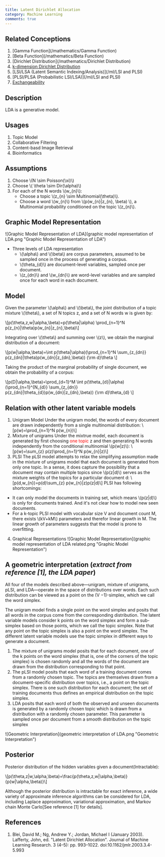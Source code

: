 ```yaml
---
title: Latent Dirichlet Allocation
category: Machine Learning
comments: true
---
```

## Related Conceptions
1. [Gamma Function](/mathematics/Gamma Function)
2. [Beta Function](/mathematics/Beta Function)
3. [Dirichlet Distribution](/mathematics/Dirichlet Distribution)
4. [k-dimension Dirichlet Distribution](#)
5. [LSI/LSA (Latent Semantic Indexing/Analysis)](/ml/LSI and PLSI)
6. [PLSI/PLSA (Probabilistic LSI/LSA)](/ml/LSI and PLSI)
7. [Exchangeability](#)

## Description
LDA is a generative model.

## Usages
1. Topic Model
2. Collaborative Filtering
3. Content-basd Image Retrieval
4. Bioinformatics

## Assumptions
1. Choose \\(N \\sim Poisson(\\xi)\\)
2. Choose \\( \\theta \\sim Dir(\\alpha)\\)
3. For each of the N words \\(w_{n}\\):
    - Choose a topic \\(z_{n} \\sim Multinomial(\\theta)\\).
    - Choose a word \\(w_{n}\\) from \\(p(w_{n}\|z_{n}, \\beta) \\), a Multinomial probability conditioned on the topic \\(z_{n}\\).

## Graphic Model Representation
![Graphic Model Representation of LDA](graphic model representation of LDA.png "Graphic Model Representation of LDA")
- Three levels of LDA representation
    - \\(\\alpha\\) and \\(\\beta\\) are corpus parameters, assumed to be sampled once in the process of generating a corpus.
    - \\(\\theta\_{d}\\) are document-level variables, sampled once per document.
    - \\(z_{dn}\\) and \\(w_{dn}\\) are word-level variables and are sampled once for each word in each document.

## Model
Given the parameter \\(\\alpha\\) and \\(\\beta\\), the joint distribution of a topic mixture \\(\\theta\\), a set of N topics z, and a set of N words w is given by:

\\[p(\\theta,z,w\|\\alpha,\\beta)=p(\\theta\|\\alpha) \\prod\_{n=1}^N p(z\_{n}\|\\theta)p(w\_{n}\|z\_{n},\\beta)\\]

Integrating over \\(\\theta\\) and summing over \\(z\\), we obtain the marginal distribution of a document:

\\[p(w\|\\alpha,\\beta)=\\int p(\\theta\|\\alpha)(\\prod\_{n=1}^N \\sum\_{z\_{dn}} p(z\_{dn}\|\\theta)p(w\_{dn}\|z\_{dn},\\beta)) {\\rm d}\\theta \\]

Taking the product of the marginal probability of single document, we obtain the probability of a corpus:

\\[p(D\|\\alpha,\\beta)=\\prod\_{d=1}^M \\int p(\\theta\_{d}\|\\alpha) (\\prod\_{n=1}^{N\_{d}} \\sum\_{z\_{dn}} p(z\_{dn}\|\\theta\_{d})p(w\_{dn}\|z\_{dn},\\beta)) {\\rm d}\\theta\_{d} \\]

## Relation with other latent variable models
1. Unigram Model
Under the unigram model, the words of every document are drawn independently from a single multinomial distribution:
\\[p(w)=\\prod\_{n=1}^N p(w\_{n})\\]
2. Mixture of unigrams
Under the mixtrue model, each document is generated by first choosing <font color="red">one topic</font> z and then generating N words independently from the conditional multinomial \\(p(w\|z)\\):
\\[p(w)=\\sum\_{z} p(z)\\prod\_{n=1}^N p(w\_{n}\|z)\\]
3. PLSI
The pLSI model attempts to relax the simplifying assumption made in the mixture of unigrams model that each document is generated from only one topic. In a sense, it does capture the possibility that a document may contain multiple topics since \\(p(z\|d)\\) serves as the mixture weights of the topics for a particular document d:
\\[p(d,w\_{n})=p(d)\\sum\_{z} p(w\_{n}\|z)p(z\|d)\\]
PLSI has following shortcomings:
- It can only model the documents in training set, which means \\(p(z\|d)\\) is only for documents trained. And it's not clear how to model new seen documents.
- For a k-topic PLSI model with vocabular size V and document count M, there exists \\(kV+kM\\) parameters and therefor linear growth in M. The linear growth of parameters suggests that the model is prone to overfitting.
4. Graphical Representations
![Graphic Model Representation](graphic model representation of LDA related.png "Graphic Model Representation")

## A geometric interpretation (*extract from reference [1], the LDA paper*)
All four of the models described above—unigram, mixture of unigrams, pLSI, and LDA—operate in the space of distributions over words. Each such distribution can be viewed as a point on the (V −1)-simplex, which we call the word simplex.

The unigram model finds a single point on the word simplex and posits that all words in the corpus come from the corresponding distribution. The latent variable models consider k points on the word simplex and form a sub-simplex based on those points, which we call the topic simplex. Note that any point on the topic simplex is also a point on the word simplex. The different latent variable models use the topic simplex in different ways to generate a document.

1. The mixture of unigrams model posits that for each document, one of the k points on the word simplex (that is, one of the corners of the topic simplex) is chosen randomly and all the words of the document are drawn from the distribution corresponding to that point.
2. The pLSI model posits that each word of a training document comes from a randomly chosen topic. The topics are themselves drawn from a document-specific distribution over topics, i.e., a point on the topic simplex. There is one such distribution for each document; the set of training documents thus defines an empirical distribution on the topic simplex.
3. LDA posits that each word of both the observed and unseen documents is generated by a randomly chosen topic which is drawn from a distribution with a randomly chosen parameter. This parameter is sampled once per document from a smooth distribution on the topic simplex

![Geometric Interpretation](geometric interpretation of LDA.png "Geometric Interpretation")

## Posterior
Posterior distribution of the hidden variables given a document(Intractable):

\\[p(\\theta,z\|w,\\alpha,\\beta)=\\frac{p(\\theta,z,w\|\\alpha,\\beta)}{p(w\|\\alpha,\\beta)}\\]

Although the posterior distribution is intractable for exact inference, a wide variety of approximate inference algorithms can be considered for LDA, including Laplace approximation, variational approximation, and Markov chain Monte Carlo[See reference [1] for details].

## References
1. Blei, David M.; Ng, Andrew Y.; Jordan, Michael I (January 2003). Lafferty, John, ed. "Latent Dirichlet Allocation". Journal of Machine Learning Research. 3 (4–5): pp. 993–1022. doi:10.1162/jmlr.2003.3.4-5.993
